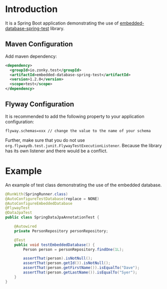 # Introduction
It is a Spring Boot application demonstrating the use of [embedded-database-spring-test](https://github.com/zonkyio/embedded-database-spring-test) library.

## Maven Configuration
Add maven dependency:
```xml
<dependency>
  <groupId>io.zonky.test</groupId>
  <artifactId>embedded-database-spring-test</artifactId>
  <version>1.2.0</version>
  <scope>test</scope>
</dependency>
```
## Flyway Configuration
It is recommended to add the following property to your application configuration:
```properties
flyway.schemas=xxx // change the value to the name of your schema
```
Further, make sure that you do not use `org.flywaydb.test.junit.FlywayTestExecutionListener`. Because the library has its own listener and there would be a conflict.

# Example
An example of test class demonstrating the use of the embedded database.
```java
@RunWith(SpringRunner.class)
@AutoConfigureTestDatabase(replace = NONE)
@AutoConfigureEmbeddedDatabase
@FlywayTest
@DataJpaTest
public class SpringDataJpaAnnotationTest {

	@Autowired
	private PersonRepository personRepository;

	@Test
	public void testEmbeddedDatabase() {
		Person person = personRepository.findOne(1L);

		assertThat(person).isNotNull();
		assertThat(person.getId()).isNotNull();
		assertThat(person.getFirstName()).isEqualTo("Dave");
		assertThat(person.getLastName()).isEqualTo("Syer");
	}
}
```
